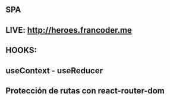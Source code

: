 ## SPA

## LIVE:  http://heroes.francoder.me

## HOOKS: 
## useContext - useReducer

## Protección de rutas con react-router-dom

